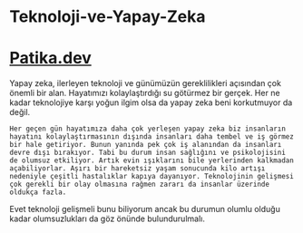 # Teknoloji-ve-Yapay-Zeka
# [Patika.dev](www.patika.dev.)

   Yapay zeka, ilerleyen teknoloji ve günümüzün gereklilikleri açısından çok önemli bir alan. Hayatımızı kolaylaştırdığı su götürmez bir gerçek. Her ne kadar teknolojiye karşı yoğun ilgim olsa da yapay zeka beni korkutmuyor da değil. 
    
    Her geçen gün hayatımıza daha çok yerleşen yapay zeka biz insanların hayatını kolaylaştırmasının dışında insanları daha tembel ve iş görmez bir hale getiriyor. Bunun yanında pek çok iş alanından da insanları devre dışı bırakıyor. Tabi bu durum insan sağlığını ve psikolojisini de olumsuz etkiliyor. Artık evin ışıklarını bile yerlerinden kalkmadan açabiliyorlar. Aşırı bir hareketsiz yaşam sonucunda kilo artışı nedeniyle çeşitli hastalıklar kapıya dayanıyor. Teknolojinin gelişmesi çok gerekli bir olay olmasına rağmen zararı da insanlar üzerinde oldukça fazla. 
   
   Evet teknoloji gelişmeli bunu biliyorum ancak bu durumun olumlu olduğu kadar olumsuzlukları da göz önünde bulundurulmalı.
